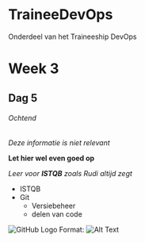 # TraineeDevOps
Onderdeel van het Traineeship DevOps

# Week 3
## Dag 5
###### Ochtend
*Deze informatie is niet relevant*


**Let hier wel even goed op**

_Leer voor **ISTQB** zoals Rudi altijd zegt_

* ISTQB
* Git
  * Versiebeheer
  * delen van code


![GitHub Logo](/images/logo.png)
Format: ![Alt Text](url)
